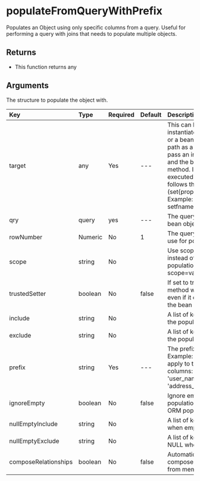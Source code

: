 # populateFromQueryWithPrefix

Populates an Object using only specific columns from a query. Useful for performing a query with joins that needs to populate multiple objects.

## Returns

* This function returns any

## Arguments

The structure to populate the object with.

| Key | Type | Required | Default | Description |
| :--- | :--- | :--- | :--- | :--- |
| target | any | Yes | --- | This can be an instantiated bean object or a bean instantiation path as a string. If you pass an instantiation path and the bean has an 'init' method. It will be executed. This method follows the bean contract \(set{property\_name}\). Example: setUsername\(\), setfname\(\) |
| qry | query | yes | --- | The query to populate the bean object with |
| rowNumber | Numeric | No | 1 | The query row number to use for population |
| scope | string | No |  | Use scope injection instead of setters population. Ex: scope=variables.instance. |
| trustedSetter | boolean | No | false | If set to true, the setter method will be called even if it does not exist in the bean |
| include | string | No |  | A list of keys to include in the population |
| exclude | string | No |  | A list of keys to include in the population |
| prefix | string | Yes | --- | The prefix used to filter, Example: 'user\_' would apply to the following columns: 'user\_id' and 'user\_name' but not 'address\_id'. |
| ignoreEmpty | boolean | No | false | Ignore empty values on populations, great for ORM population |
| nullEmptyInclude | string | No |  | A list of keys to NULL when empty |
| nullEmptyExclude | string | No |  | A list of keys to NOT NULL when empty |
| composeRelationships | boolean | No | false | Automatically attempt to compose relationships from memento |

